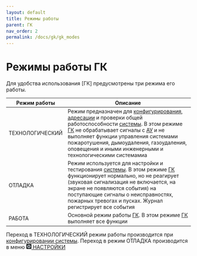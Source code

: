 ```yaml
---
layout: default
title: Режимы работы
parent: ГК
nav_order: 2
permalink: /docs/gk/gk_modes
---
```


# Режимы работы ГК
Для удобства использования [ГК] предусмотрены три режима его работы. 

<table> 
  <thead> 
    <tr> 
      <th style="text-align: center" >Режим работы</th>
      <th style="text-align: center">Описание</th>
    </tr>
  </thead> 
  <tbody>
    <tr>
      <td id="режим_гк_технологический" style="text-align: left">ТЕХНОЛОГИЧЕСКИЙ</td>
      <td style="text-align: left">Режим предназначен для <a href="/gk_manual/docs/global_system#конфигурирование">конфигурирования</a>, <a href="/gk_manual/docs/global_system/address_number#адресный-номер-гк,-кау-и-тпу">адресации</a> и проверки общей работоспособности <a href="/gk_manual/docs/global_system#спз-глобал">системы</a>. В этом режиме <a href="/gk_manual/docs/gk#гк">ГК</a> не обрабатывает сигналы с <a href="/gk_manual/docs/address_devices#адресные-устройства">АУ</a> и не выполняет функции управления системами пожаротушения, дымоудаления, газоудаления, оповещения и иными инженерными и технологическими системамиа</td>
    </tr>
    <tr>
      <td id="режим_гк_отладка" style="text-align: left">ОТЛАДКА</td>
      <td style="text-align: left">Режим используется для настройки и тестирования <a href="/gk_manual/docs/global_system#спз-глобал">системы</a>. В этом режиме <a href="/gk_manual/docs/gk#гк">ГК</a> функционирует нормально, но не реагирует (звуковая сигнализация не включается, на экране не появляются события) на поступающие сигналы о неисправностях, пожарных тревогах и пусках. Журнал регистрирует все события</td>
    </tr>
    <tr>
      <td id="режим_гк_работа" style="text-align: left">РАБОТА</td>
      <td style="text-align: left">Основной режим работы <a href="/gk_manual/docs/gk#гк">ГК</a>. В этом режиме <a href="/gk_manual/docs/gk#гк">ГК</a> выполняет все функции</td>
    </tr>    
  </tbody>
</table>

Переход в ТЕХНОЛОГИЧЕСКИЙ режим работы производится при [конфигурировании системы]. Переход в режим ОТЛАДКА производится в меню <a href="/gk_manual/docs/global_os/main_menu/settings"><img src="../../assets/icons/menus/m_nastroyki.png" width="14" height="14"> НАСТРОЙКИ</a>

[КАУ]: /gk_manual/docs/kau#кау
[конфигурировании системы]: /gk_manual/docs/global_system#конфигурирование
